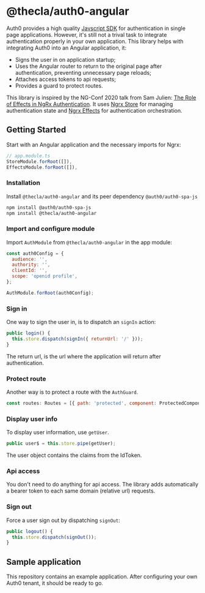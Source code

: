 # @thecla/auth0-angular

Auth0 provides a high quality [Javscript SDK](https://auth0.com/docs/libraries/auth0-spa-js) for authentication in single page applications. However, it's still not a trival task to integrate authentication properly in your own application. This library helps with integrating Auth0 into an Angular application, it:

- Signs the user in on application startup;
- Uses the Angular router to return to the original page after authentication, preventing unnecessary page reloads;
- Attaches access tokens to api requests;
- Provides a guard to protect routes.

This library is inspired by the NG-Conf 2020 talk from Sam Julien: [The Role of Effects in NgRx Authentication](https://www.ng-conf.org/2020/sessions/rxwut/). It uses [Ngrx Store](https://ngrx.io/guide/store) for managing authentication state and [Ngrx Effects](https://ngrx.io/guide/effects) for authentication orchestration.

## Getting Started

Start with an Angular application and the necessary imports for Ngrx:

```js
// app.module.ts
StoreModule.forRoot([]),
EffectsModule.forRoot([]),
```

### Installation

Install `@thecla/auth0-angular` and its peer dependency `@auth0/auth0-spa-js`

```sh
npm install @auth0/auth0-spa-js
npm install @thecla/auth0-angular
```

### Import and configure module

Import `AuthModule` from `@thecla/auth0-angular` in the app module:

```js
const auth0Config = {
  audience: '',
  authority: '',
  clientId: '',
  scope: 'openid profile',
};

AuthModule.forRoot(auth0Config);
```

### Sign in

One way to sign the user in, is to dispatch an `signIn` action:

```js
public login() {
  this.store.dispatch(signIn({ returnUrl: '/' }));
}
```

The return url, is the url where the application will return after authentication.

### Protect route

Another way is to protect a route with the `AuthGuard`.

```js
const routes: Routes = [{ path: 'protected', component: ProtectedComponent, canActivate: [AuthGuard] }];
```

### Display user info

To display user information, use `getUser`.

```js
public user$ = this.store.pipe(getUser);
```

The user object contains the claims from the IdToken.

### Api access

You don't need to do anything for api access. The library adds automatically a bearer token to each same domain (relative url) requests.

### Sign out

Force a user sign out by dispatching `signOut`:

```js
public logout() {
  this.store.dispatch(signOut());
}
```

## Sample application

This repository contains an example application. After configuring your own Auth0 tenant, it should be ready to go.
